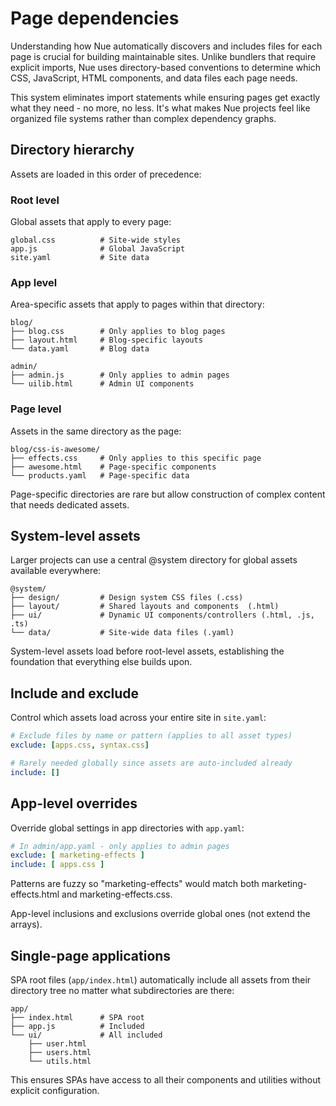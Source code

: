 # Page dependencies
Understanding how Nue automatically discovers and includes files for each page is crucial for building maintainable sites. Unlike bundlers that require explicit imports, Nue uses directory-based conventions to determine which CSS, JavaScript, HTML components, and data files each page needs.

This system eliminates import statements while ensuring pages get exactly what they need - no more, no less. It's what makes Nue projects feel like organized file systems rather than complex dependency graphs.

## Directory hierarchy
Assets are loaded in this order of precedence:

### Root level
Global assets that apply to every page:
```
global.css          # Site-wide styles
app.js              # Global JavaScript
site.yaml           # Site data
```

### App level
Area-specific assets that apply to pages within that directory:

```
blog/
├── blog.css        # Only applies to blog pages
├── layout.html     # Blog-specific layouts
└── data.yaml       # Blog data

admin/
├── admin.js        # Only applies to admin pages
└── uilib.html      # Admin UI components
```

### Page level
Assets in the same directory as the page:

```
blog/css-is-awesome/
├── effects.css     # Only applies to this specific page
├── awesome.html    # Page-specific components
└── products.yaml   # Page-specific data
```

Page-specific directories are rare but allow construction of complex content that needs dedicated assets.

## System-level assets
Larger projects can use a central @system directory for global assets available everywhere:

```
@system/
├── design/         # Design system CSS files (.css)
├── layout/         # Shared layouts and components  (.html)
├── ui/             # Dynamic UI components/controllers (.html, .js, .ts)
└── data/           # Site-wide data files (.yaml)
```

System-level assets load before root-level assets, establishing the foundation that everything else builds upon.

## Include and exclude
Control which assets load across your entire site in `site.yaml`:

```yaml
# Exclude files by name or pattern (applies to all asset types)
exclude: [apps.css, syntax.css]

# Rarely needed globally since assets are auto-included already
include: []
```

## App-level overrides
Override global settings in app directories with `app.yaml`:

```yaml
# In admin/app.yaml - only applies to admin pages
exclude: [ marketing-effects ]
include: [ apps.css ]
```

Patterns are fuzzy so "marketing-effects" would match both marketing-effects.html and marketing-effects.css.

App-level inclusions and exclusions override global ones (not extend the arrays).

## Single-page applications
SPA root files (`app/index.html`) automatically include all assets from their directory tree no matter what subdirectories are there:

```
app/
├── index.html      # SPA root
├── app.js          # Included
└── ui/             # All included
    ├── user.html
    ├── users.html
    └── utils.html
```

This ensures SPAs have access to all their components and utilities without explicit configuration.